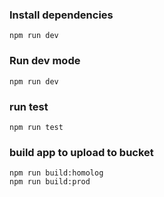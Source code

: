 
### Install dependencies
```
npm run dev
```

### Run dev mode
```
npm run dev
```

### run test
```
npm run test
```

### build app to upload to bucket
```
npm run build:homolog
npm run build:prod
```